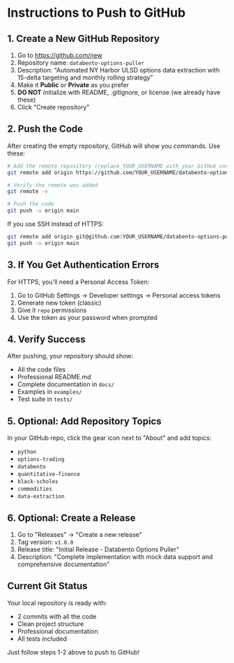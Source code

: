 # Instructions to Push to GitHub

## 1. Create a New GitHub Repository

1. Go to https://github.com/new
2. Repository name: `databento-options-puller`
3. Description: "Automated NY Harbor ULSD options data extraction with 15-delta targeting and monthly rolling strategy"
4. Make it **Public** or **Private** as you prefer
5. **DO NOT** initialize with README, .gitignore, or license (we already have these)
6. Click "Create repository"

## 2. Push the Code

After creating the empty repository, GitHub will show you commands. Use these:

```bash
# Add the remote repository (replace YOUR_USERNAME with your GitHub username)
git remote add origin https://github.com/YOUR_USERNAME/databento-options-puller.git

# Verify the remote was added
git remote -v

# Push the code
git push -u origin main
```

If you use SSH instead of HTTPS:
```bash
git remote add origin git@github.com:YOUR_USERNAME/databento-options-puller.git
git push -u origin main
```

## 3. If You Get Authentication Errors

For HTTPS, you'll need a Personal Access Token:
1. Go to GitHub Settings → Developer settings → Personal access tokens
2. Generate new token (classic)
3. Give it `repo` permissions
4. Use the token as your password when prompted

## 4. Verify Success

After pushing, your repository should show:
- All the code files
- Professional README.md
- Complete documentation in `docs/`
- Examples in `examples/`
- Test suite in `tests/`

## 5. Optional: Add Repository Topics

In your GitHub repo, click the gear icon next to "About" and add topics:
- `python`
- `options-trading`
- `databento`
- `quantitative-finance`
- `black-scholes`
- `commodities`
- `data-extraction`

## 6. Optional: Create a Release

1. Go to "Releases" → "Create a new release"
2. Tag version: `v1.0.0`
3. Release title: "Initial Release - Databento Options Puller"
4. Description: "Complete implementation with mock data support and comprehensive documentation"

## Current Git Status

Your local repository is ready with:
- 2 commits with all the code
- Clean project structure
- Professional documentation
- All tests included

Just follow steps 1-2 above to push to GitHub!